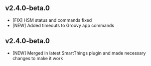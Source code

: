 ## v2.4.0-beta.0

- [FIX] HSM status and commands fixed
- [NEW] Added timeouts to Groovy app commands
  
## v2.4.0-beta.0

- [NEW] Merged in latest SmartThings plugin and made necessary changes to make it work
